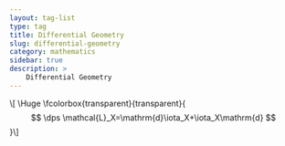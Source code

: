 ```yaml
---
layout: tag-list
type: tag
title: Differential Geometry
slug: differential-geometry
category: mathematics
sidebar: true
description: >
    Differential Geometry
---
```


\\[ \Huge \fcolorbox{transparent}{transparent}{ $$ \dps
\mathcal{L}_X=\mathrm{d}\iota_X+\iota_X\mathrm{d}
$$ }\\]